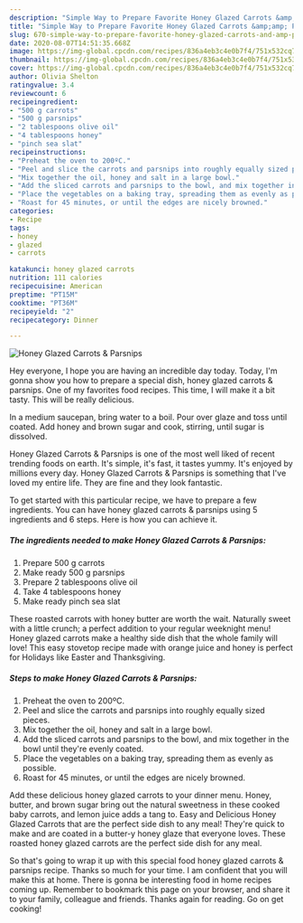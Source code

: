 ```yaml
---
description: "Simple Way to Prepare Favorite Honey Glazed Carrots &amp;amp; Parsnips"
title: "Simple Way to Prepare Favorite Honey Glazed Carrots &amp;amp; Parsnips"
slug: 670-simple-way-to-prepare-favorite-honey-glazed-carrots-and-amp-parsnips
date: 2020-08-07T14:51:35.668Z
image: https://img-global.cpcdn.com/recipes/836a4eb3c4e0b7f4/751x532cq70/honey-glazed-carrots-parsnips-recipe-main-photo.jpg
thumbnail: https://img-global.cpcdn.com/recipes/836a4eb3c4e0b7f4/751x532cq70/honey-glazed-carrots-parsnips-recipe-main-photo.jpg
cover: https://img-global.cpcdn.com/recipes/836a4eb3c4e0b7f4/751x532cq70/honey-glazed-carrots-parsnips-recipe-main-photo.jpg
author: Olivia Shelton
ratingvalue: 3.4
reviewcount: 6
recipeingredient:
- "500 g carrots"
- "500 g parsnips"
- "2 tablespoons olive oil"
- "4 tablespoons honey"
- "pinch sea slat"
recipeinstructions:
- "Preheat the oven to 200ºC."
- "Peel and slice the carrots and parsnips into roughly equally sized pieces."
- "Mix together the oil, honey and salt in a large bowl."
- "Add the sliced carrots and parsnips to the bowl, and mix together in the bowl until they&#39;re evenly coated."
- "Place the vegetables on a baking tray, spreading them as evenly as possible."
- "Roast for 45 minutes, or until the edges are nicely browned."
categories:
- Recipe
tags:
- honey
- glazed
- carrots

katakunci: honey glazed carrots 
nutrition: 111 calories
recipecuisine: American
preptime: "PT15M"
cooktime: "PT36M"
recipeyield: "2"
recipecategory: Dinner

---
```



![Honey Glazed Carrots &amp; Parsnips](https://img-global.cpcdn.com/recipes/836a4eb3c4e0b7f4/751x532cq70/honey-glazed-carrots-parsnips-recipe-main-photo.jpg)

Hey everyone, I hope you are having an incredible day today. Today, I'm gonna show you how to prepare a special dish, honey glazed carrots &amp; parsnips. One of my favorites food recipes. This time, I will make it a bit tasty. This will be really delicious.

In a medium saucepan, bring water to a boil. Pour over glaze and toss until coated. Add honey and brown sugar and cook, stirring, until sugar is dissolved.

Honey Glazed Carrots &amp; Parsnips is one of the most well liked of recent trending foods on earth. It's simple, it's fast, it tastes yummy. It's enjoyed by millions every day. Honey Glazed Carrots &amp; Parsnips is something that I've loved my entire life. They are fine and they look fantastic.


To get started with this particular recipe, we have to prepare a few ingredients. You can have honey glazed carrots &amp; parsnips using 5 ingredients and 6 steps. Here is how you can achieve it.

<!--inarticleads1-->

##### The ingredients needed to make Honey Glazed Carrots &amp; Parsnips:

1. Prepare 500 g carrots
1. Make ready 500 g parsnips
1. Prepare 2 tablespoons olive oil
1. Take 4 tablespoons honey
1. Make ready pinch sea slat


These roasted carrots with honey butter are worth the wait. Naturally sweet with a little crunch; a perfect addition to your regular weeknight menu! Honey glazed carrots make a healthy side dish that the whole family will love! This easy stovetop recipe made with orange juice and honey is perfect for Holidays like Easter and Thanksgiving. 

<!--inarticleads2-->

##### Steps to make Honey Glazed Carrots &amp; Parsnips:

1. Preheat the oven to 200ºC.
1. Peel and slice the carrots and parsnips into roughly equally sized pieces.
1. Mix together the oil, honey and salt in a large bowl.
1. Add the sliced carrots and parsnips to the bowl, and mix together in the bowl until they&#39;re evenly coated.
1. Place the vegetables on a baking tray, spreading them as evenly as possible.
1. Roast for 45 minutes, or until the edges are nicely browned.


Add these delicious honey glazed carrots to your dinner menu. Honey, butter, and brown sugar bring out the natural sweetness in these cooked baby carrots, and lemon juice adds a tang to. Easy and Delicious Honey Glazed Carrots that are the perfect side dish to any meal! They&#39;re quick to make and are coated in a butter-y honey glaze that everyone loves. These roasted honey glazed carrots are the perfect side dish for any meal. 

So that's going to wrap it up with this special food honey glazed carrots &amp; parsnips recipe. Thanks so much for your time. I am confident that you will make this at home. There is gonna be interesting food in home recipes coming up. Remember to bookmark this page on your browser, and share it to your family, colleague and friends. Thanks again for reading. Go on get cooking!
